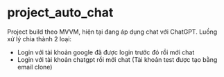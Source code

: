 # project_auto_chat
Project build theo MVVM, hiện tại đang áp dụng chat với ChatGPT. Luồng xử lý chia thành 2 loại:
- Login với tài khoản google đã được login trước đó rồi mới chat
- Login với tài khoản chatgpt rồi mới chat (Tài khoản test được tạo bằng email clone)
